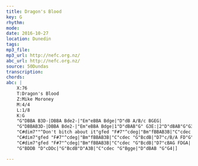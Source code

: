 ```yaml
---
title: Dragon's Blood
key: G
rhythm: 
mode:
date: 2016-10-27
location: Dunedin
tags:
mp3_file:
mp3_url: http://nefc.org.nz/
abc_url: http://nefc.org.nz/
source: 50Dundas
transcription:
chords: 
abc: |
    X:76
    T:Dragon's Blood
    Z:Mike Moroney
    M:4/4
    L:1/8
    K:G
    "G"DBBA B3D-|DBBA Bde2-|"Em"eBBA Bdge|"D"dB A/B/c BGEG|
    "G"DBBAB3D-|DBBA Bde2-|"Em"eBBA Bdge|1"D"dBAB"G" G3E:|2"D"dBAB"G"G3g-|
    "C#dim7""^Don't bitch about it"gfed "F#7"^cdeg|"Bm"fBBAB3B|"C"cdec "G"BcdB|"D"cBAG FAz g-|
    "C#dim7"gfed "F#7"^cdeg|"Bm"fBBAB3B|"C"cdec "G"BcdB|"D7"c/B/A FD"G"G3g-|
    "C#dim7"gfed "F#7"^cdeg|"Bm"fBBAB3B|"C"cdec "G"BcdB|"D7"cBAG FDGA|
    "G"BDDB "D"cDDc|"G"BcdB"D"A3B|"C"cdec "G"Bgge|"D"dBAB "G"G4|]

---
```

